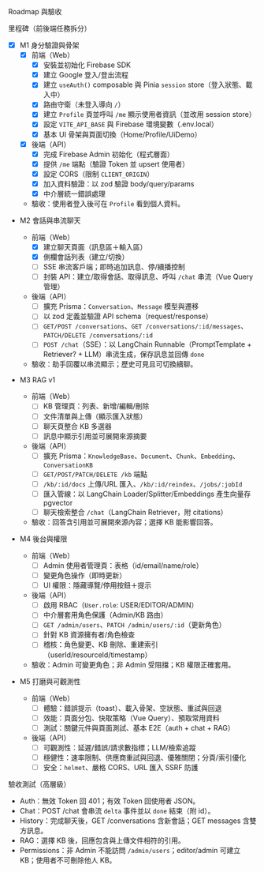 Roadmap 與驗收

里程碑（前後端任務拆分）
- [x] M1 身分驗證與骨架
  - [x] 前端（Web）
    - [x] 安裝並初始化 Firebase SDK
    - [x] 建立 Google 登入/登出流程
    - [x] 建立 `useAuth()` composable 與 Pinia `session` store（登入狀態、載入中）
    - [x] 路由守衛（未登入導向 `/`）
    - [x] 建立 `Profile` 頁並呼叫 `/me` 顯示使用者資訊（並改用 session store）
    - [x] 設定 `VITE_API_BASE` 與 Firebase 環境變數（.env.local）
    - [x] 基本 UI 骨架與頁面切換（Home/Profile/UiDemo）
  - [x] 後端（API）
    - [x] 完成 Firebase Admin 初始化（程式層面）
    - [x] 提供 `/me` 端點（驗證 Token 並 upsert 使用者）
    - [x] 設定 CORS（限制 `CLIENT_ORIGIN`）
    - [x] 加入資料驗證：以 zod 驗證 body/query/params
    - [x] 中介層統一錯誤處理
  - 驗收：使用者登入後可在 `Profile` 看到個人資料。

- M2 會話與串流聊天
  - 前端（Web）
    - [x] 建立聊天頁面（訊息區＋輸入區）
    - [x] 側欄會話列表（建立/切換）
    - [ ] SSE 串流客戶端；即時追加訊息、停/續播控制
    - [ ] 封裝 API：建立/取得會話、取得訊息、呼叫 `/chat` 串流（Vue Query 管理）
  - 後端（API）
    - [ ] 擴充 Prisma：`Conversation`、`Message` 模型與遷移
    - [ ] 以 zod 定義並驗證 API schema（request/response）
    - [ ] `GET/POST /conversations`、`GET /conversations/:id/messages`、`PATCH/DELETE /conversations/:id`
    - [ ] `POST /chat`（SSE）：以 LangChain Runnable（PromptTemplate + Retriever? + LLM）串流生成，保存訊息並回傳 `done`
  - 驗收：助手回覆以串流顯示；歷史可見且可切換續聊。

- M3 RAG v1
  - 前端（Web）
    - [ ] KB 管理頁：列表、新增/編輯/刪除
    - [ ] 文件清單與上傳（顯示匯入狀態）
    - [ ] 聊天頁整合 KB 多選器
    - [ ] 訊息中顯示引用並可展開來源摘要
  - 後端（API）
    - [ ] 擴充 Prisma：`KnowledgeBase`、`Document`、`Chunk`、`Embedding`、`ConversationKB`
    - [ ] `GET/POST/PATCH/DELETE /kb` 端點
    - [ ] `/kb/:id/docs` 上傳/URL 匯入、`/kb/:id/reindex`、`/jobs/:jobId`
    - [ ] 匯入管線：以 LangChain Loader/Splitter/Embeddings 產生向量存 pgvector
    - [ ] 聊天檢索整合 `/chat`（LangChain Retriever，附 citations）
  - 驗收：回答含引用並可展開來源內容；選擇 KB 能影響回答。

- M4 後台與權限
  - 前端（Web）
    - [ ] Admin 使用者管理頁：表格（id/email/name/role）
    - [ ] 變更角色操作（即時更新）
    - [ ] UI 權限：隱藏導覽/停用按鈕＋提示
  - 後端（API）
    - [ ] 啟用 RBAC（`User.role`: USER/EDITOR/ADMIN）
    - [ ] 中介層套用角色保護（Admin/KB 路由）
    - [ ] `GET /admin/users`、`PATCH /admin/users/:id`（更新角色）
    - [ ] 針對 KB 資源擁有者/角色檢查
    - [ ] 稽核：角色變更、KB 刪除、重建索引（userId/resourceId/timestamp）
  - 驗收：Admin 可變更角色；非 Admin 受阻擋；KB 權限正確套用。

- M5 打磨與可觀測性
  - 前端（Web）
    - [ ] 體驗：錯誤提示（toast）、載入骨架、空狀態、重試與回退
    - [ ] 效能：頁面分包、快取策略（Vue Query）、預取常用資料
    - [ ] 測試：關鍵元件與頁面測試、基本 E2E（auth + chat + RAG）
  - 後端（API）
    - [ ] 可觀測性：延遲/錯誤/請求數指標；LLM/檢索追蹤
    - [ ] 穩健性：速率限制、供應商重試與回退、優雅關閉；分頁/索引優化
    - [ ] 安全：`helmet`、嚴格 CORS、URL 匯入 SSRF 防護

驗收測試（高層級）
- Auth：無效 Token 回 401；有效 Token 回使用者 JSON。
- Chat：POST /chat 會串流 `delta` 事件並以 `done` 結束（附 id）。
- History：完成聊天後，GET /conversations 含新會話；GET messages 含雙方訊息。
- RAG：選擇 KB 後，回應包含與上傳文件相符的引用。
- Permissions：非 Admin 不能訪問 `/admin/users`；editor/admin 可建立 KB；使用者不可刪除他人 KB。
